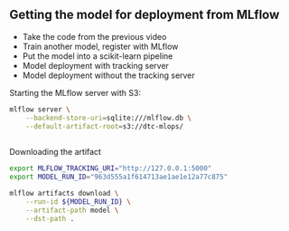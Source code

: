 ## Getting the model for deployment from MLflow

* Take the code from the previous video
* Train another model, register with MLflow
* Put the model into a scikit-learn pipeline
* Model deployment with tracking server
* Model deployment without the tracking server

Starting the MLflow server with S3:

```bash
mlflow server \
    --backend-store-uri=sqlite:///mlflow.db \
    --default-artifact-root=s3://dtc-mlops/
    
```

Downloading the artifact

```bash
export MLFLOW_TRACKING_URI="http://127.0.0.1:5000"
export MODEL_RUN_ID="963d555a1f614713ae1ae1e12a77c875"

mlflow artifacts download \
    --run-id ${MODEL_RUN_ID} \
    --artifact-path model \
    --dst-path .
```